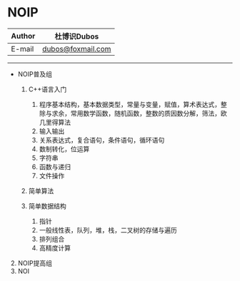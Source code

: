 NOIP
======

|Author|杜博识Dubos|
|---|---|
|E-mail|dubos@foxmail.com|

------

* NOIP普及组
	1. C++语言入门
    	1. 程序基本结构，基本数据类型，常量与变量，赋值，算术表达式，整除与求余，常用数学函数，随机函数，整数的质因数分解，筛法，欧几里得算法
    	2. 输入输出
    	3. 关系表达式，复合语句，条件语句，循环语句
		4. 数制转化，位运算
		5. 字符串
		6. 函数与递归
		7. 文件操作

	2. 简单算法

	3. 简单数据结构
		1. 指针
		2. 一般线性表，队列，堆，栈，二叉树的存储与遍历
		3. 排列组合
		4. 高精度计算



2. NOIP提高组
3. NOI
